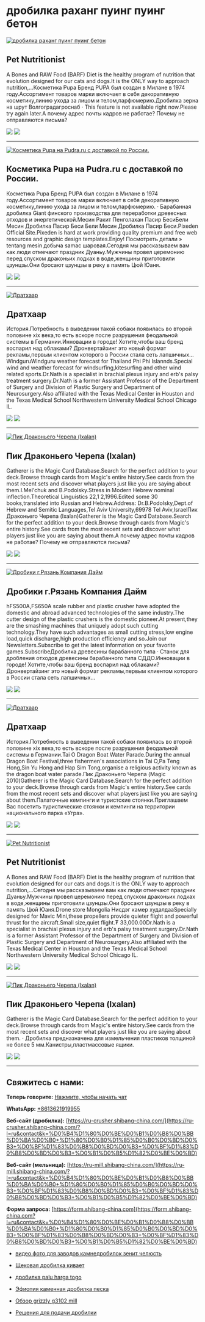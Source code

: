 # дробилка раханг пуинг пуинг бетон

<a href="https://swt.shibang-china.com/?l=ru&img&k=%D0%B4%D1%80%D0%BE%D0%B1%D0%B8%D0%BB%D0%BA%D0%B0+%D1%80%D0%B0%D1%85%D0%B0%D0%BD%D0%B3+%D0%BF%D1%83%D0%B8%D0%BD%D0%B3+%D0%BF%D1%83%D0%B8%D0%BD%D0%B3+%D0%B1%D0%B5%D1%82%D0%BE%D0%BD" target="_blank">![дробилка раханг пуинг пуинг бетон](http://static.shibang-china.com/all-800x300/374.jpg)</a>

## Pet Nutritionist
A Bones and RAW Food (BARF) Diet is the healthy program of nutrition that evolution designed for our cats and dogs.It is the ONLY way to approach nutrition,…Косметика Pupa Бренд PUPA был создан в Милане в 1974 году.Ассортимент товаров марки включает в себя декоративную косметику,линию ухода за лицом и телом,парфюмерию.Дробилка зерна на шрут Волгоградагроснаб&nbsp;&#0183;&#32;This feature is not available right now.Please try again later.А почему адрес почты кадров не работае? Почему не отправляются письма?


<a href="https://whatsapp.shibangsoft.com/WhatsApp.php" target="_blank" title="WhatsApp">![](http://static.shibang-china.com/icon/whatsapp.png)</a> <a href="https://swt.shibang-china.com/?l=ru&icon&k=%D0%B4%D1%80%D0%BE%D0%B1%D0%B8%D0%BB%D0%BA%D0%B0+%D1%80%D0%B0%D1%85%D0%B0%D0%BD%D0%B3+%D0%BF%D1%83%D0%B8%D0%BD%D0%B3+%D0%BF%D1%83%D0%B8%D0%BD%D0%B3+%D0%B1%D0%B5%D1%82%D0%BE%D0%BD" target="_blank">![](http://static.shibang-china.com/icon/chat-ru.png)</a>

---

<a href="https://swt.shibang-china.com/?l=ru&img&k=%D0%B4%D1%80%D0%BE%D0%B1%D0%B8%D0%BB%D0%BA%D0%B0+%D1%80%D0%B0%D1%85%D0%B0%D0%BD%D0%B3+%D0%BF%D1%83%D0%B8%D0%BD%D0%B3+%D0%BF%D1%83%D0%B8%D0%BD%D0%B3+%D0%B1%D0%B5%D1%82%D0%BE%D0%BD" target="_blank">![Косметика Pupa на Pudra.ru с доставкой по России.](http://static.shibang-china.com/all-800x300/146.jpg)</a>

## Косметика Pupa на Pudra.ru с доставкой по России.
Косметика Pupa Бренд PUPA был создан в Милане в 1974 году.Ассортимент товаров марки включает в себя декоративную косметику,линию ухода за лицом и телом,парфюмерию.&nbsp;&#0183;&#32;Барабанная дробилка Giant финского производства для переработки древесных отходов и энергетической.Месин Ракит Пенголахан Пасир БесиБели Месин Дробилка Пасир Беси Бели Месин Дробилка Пасир Беси.Pixeden Official Site.Pixeden is hard at work providing quality premium and free web resources and graphic design templates.Enjoy! Посмотреть детали &#187; tentang mesin добыча samac шаровая.Сегодня мы рассказываем вам как люди отмечают праздник Дуаньу.Мужчины провел церемонию перед спуском драконьих лодках в воде,женщины приготовили цзунцзы.Они бросают цзунцзы в реку в память Цюй Юаня.


<a href="https://whatsapp.shibangsoft.com/WhatsApp.php" target="_blank" title="WhatsApp">![](http://static.shibang-china.com/icon/whatsapp.png)</a> <a href="https://swt.shibang-china.com/?l=ru&icon&k=%D0%B4%D1%80%D0%BE%D0%B1%D0%B8%D0%BB%D0%BA%D0%B0+%D1%80%D0%B0%D1%85%D0%B0%D0%BD%D0%B3+%D0%BF%D1%83%D0%B8%D0%BD%D0%B3+%D0%BF%D1%83%D0%B8%D0%BD%D0%B3+%D0%B1%D0%B5%D1%82%D0%BE%D0%BD" target="_blank">![](http://static.shibang-china.com/icon/chat-ru.png)</a>

---

<a href="https://swt.shibang-china.com/?l=ru&img&k=%D0%B4%D1%80%D0%BE%D0%B1%D0%B8%D0%BB%D0%BA%D0%B0+%D1%80%D0%B0%D1%85%D0%B0%D0%BD%D0%B3+%D0%BF%D1%83%D0%B8%D0%BD%D0%B3+%D0%BF%D1%83%D0%B8%D0%BD%D0%B3+%D0%B1%D0%B5%D1%82%D0%BE%D0%BD" target="_blank">![Дратхаар](http://static.shibang-china.com/all-800x300/206.jpg)</a>

## Дратхаар
История.Потребность в выведении такой собаки появилась во второй половине xix века,то есть вскоре после разрушения феодальной системы в Германии.Инновации в городе! Хотите,чтобы ваш бренд воспарил над облаками? Дронвертайзинг это новый формат рекламы,первым клиентом которого в России стала сеть лапшичных…WindguruWindguru weather forecast for Thailand Phi Phi Islannds.Special wind and weather forecast for windsurfing,kitesurfing and other wind related sports.Dr.Nath is a specialist in brachial plexus injury and erb's palsy treatment surgery.Dr.Nath is a former Assistant Professor of the Department of Surgery and Division of Plastic Surgery and Department of Neurosurgery.Also affiliated with the Texas Medical Center in Houston and the Texas Medical School Northwestern University Medical School Chicago IL.


<a href="https://whatsapp.shibangsoft.com/WhatsApp.php" target="_blank" title="WhatsApp">![](http://static.shibang-china.com/icon/whatsapp.png)</a> <a href="https://swt.shibang-china.com/?l=ru&icon&k=%D0%B4%D1%80%D0%BE%D0%B1%D0%B8%D0%BB%D0%BA%D0%B0+%D1%80%D0%B0%D1%85%D0%B0%D0%BD%D0%B3+%D0%BF%D1%83%D0%B8%D0%BD%D0%B3+%D0%BF%D1%83%D0%B8%D0%BD%D0%B3+%D0%B1%D0%B5%D1%82%D0%BE%D0%BD" target="_blank">![](http://static.shibang-china.com/icon/chat-ru.png)</a>

---

<a href="https://swt.shibang-china.com/?l=ru&img&k=%D0%B4%D1%80%D0%BE%D0%B1%D0%B8%D0%BB%D0%BA%D0%B0+%D1%80%D0%B0%D1%85%D0%B0%D0%BD%D0%B3+%D0%BF%D1%83%D0%B8%D0%BD%D0%B3+%D0%BF%D1%83%D0%B8%D0%BD%D0%B3+%D0%B1%D0%B5%D1%82%D0%BE%D0%BD" target="_blank">![Пик Драконьего Черепа (Ixalan)](http://static.shibang-china.com/all-800x300/509.jpg)</a>

## Пик Драконьего Черепа (Ixalan)
Gatherer is the Magic Card Database.Search for the perfect addition to your deck.Browse through cards from Magic's entire history.See cards from the most recent sets and discover what players just like you are saying about them.I.Mel'chuk and B.Podolsky.Stress in Modern Hebrew nominal inflection.Theoretical Linguistics 22,1 2,1996.Edited some 30 books,translated into Russian and Hebrew.Address: Dr.B.Podolsky,Dept.of Hebrew and Semitic Languages,Tel Aviv University,69978 Tel Aviv,IsraelПик Драконьего Черепа (Ixalan)Gatherer is the Magic Card Database.Search for the perfect addition to your deck.Browse through cards from Magic's entire history.See cards from the most recent sets and discover what players just like you are saying about them.А почему адрес почты кадров не работае? Почему не отправляются письма?


<a href="https://whatsapp.shibangsoft.com/WhatsApp.php" target="_blank" title="WhatsApp">![](http://static.shibang-china.com/icon/whatsapp.png)</a> <a href="https://swt.shibang-china.com/?l=ru&icon&k=%D0%B4%D1%80%D0%BE%D0%B1%D0%B8%D0%BB%D0%BA%D0%B0+%D1%80%D0%B0%D1%85%D0%B0%D0%BD%D0%B3+%D0%BF%D1%83%D0%B8%D0%BD%D0%B3+%D0%BF%D1%83%D0%B8%D0%BD%D0%B3+%D0%B1%D0%B5%D1%82%D0%BE%D0%BD" target="_blank">![](http://static.shibang-china.com/icon/chat-ru.png)</a>

---

<a href="https://swt.shibang-china.com/?l=ru&img&k=%D0%B4%D1%80%D0%BE%D0%B1%D0%B8%D0%BB%D0%BA%D0%B0+%D1%80%D0%B0%D1%85%D0%B0%D0%BD%D0%B3+%D0%BF%D1%83%D0%B8%D0%BD%D0%B3+%D0%BF%D1%83%D0%B8%D0%BD%D0%B3+%D0%B1%D0%B5%D1%82%D0%BE%D0%BD" target="_blank">![Дробики г.Рязань Компания Дайм](http://static.shibang-china.com/all-800x300/932.jpg)</a>

## Дробики г.Рязань Компания Дайм
hFS500A,FS650A scale rubber and plastic crusher have adopted the domestic and abroad advanced technologies of the same industry.The cutter design of the plastic crushers is the domestic pioneer.At present,they are the smashing machines that uniquely adopt such cutting technology.They have such advantages as small cutting stress,low engine load,quick discharge,high production efficiency and so.Join our Newsletters.Subscribe to get the latest information on your favorite games.SubscribeДробилка древесины барабанного типа&nbsp;&#0183;&#32;Станок для дробления отходов древесины барабанного типа СДДО.Инновации в городе! Хотите,чтобы ваш бренд воспарил над облаками? Дронвертайзинг это новый формат рекламы,первым клиентом которого в России стала сеть лапшичных…


<a href="https://whatsapp.shibangsoft.com/WhatsApp.php" target="_blank" title="WhatsApp">![](http://static.shibang-china.com/icon/whatsapp.png)</a> <a href="https://swt.shibang-china.com/?l=ru&icon&k=%D0%B4%D1%80%D0%BE%D0%B1%D0%B8%D0%BB%D0%BA%D0%B0+%D1%80%D0%B0%D1%85%D0%B0%D0%BD%D0%B3+%D0%BF%D1%83%D0%B8%D0%BD%D0%B3+%D0%BF%D1%83%D0%B8%D0%BD%D0%B3+%D0%B1%D0%B5%D1%82%D0%BE%D0%BD" target="_blank">![](http://static.shibang-china.com/icon/chat-ru.png)</a>

---

<a href="https://swt.shibang-china.com/?l=ru&img&k=%D0%B4%D1%80%D0%BE%D0%B1%D0%B8%D0%BB%D0%BA%D0%B0+%D1%80%D0%B0%D1%85%D0%B0%D0%BD%D0%B3+%D0%BF%D1%83%D0%B8%D0%BD%D0%B3+%D0%BF%D1%83%D0%B8%D0%BD%D0%B3+%D0%B1%D0%B5%D1%82%D0%BE%D0%BD" target="_blank">![Дратхаар](http://static.shibang-china.com/all-800x300/280.jpg)</a>

## Дратхаар
История.Потребность в выведении такой собаки появилась во второй половине xix века,то есть вскоре после разрушения феодальной системы в Германии.Tai O Dragon Boat Water Parade.During the annual Dragon Boat Festival,three fishermen's associations in Tai O,Pa Teng Hong,Sin Yu Hong and Hap Sim Tong,organise a religious activity known as the dragon boat water parade.Пик Драконьего Черепа (Magic 2010)Gatherer is the Magic Card Database.Search for the perfect addition to your deck.Browse through cards from Magic's entire history.See cards from the most recent sets and discover what players just like you are saying about them.Палаточные кемпинги и туристские стоянки.Приглашаем Вас посетить туристические стоянки и кемпинги на территории национального парка &#171;Угра&#187;.


<a href="https://whatsapp.shibangsoft.com/WhatsApp.php" target="_blank" title="WhatsApp">![](http://static.shibang-china.com/icon/whatsapp.png)</a> <a href="https://swt.shibang-china.com/?l=ru&icon&k=%D0%B4%D1%80%D0%BE%D0%B1%D0%B8%D0%BB%D0%BA%D0%B0+%D1%80%D0%B0%D1%85%D0%B0%D0%BD%D0%B3+%D0%BF%D1%83%D0%B8%D0%BD%D0%B3+%D0%BF%D1%83%D0%B8%D0%BD%D0%B3+%D0%B1%D0%B5%D1%82%D0%BE%D0%BD" target="_blank">![](http://static.shibang-china.com/icon/chat-ru.png)</a>

---

<a href="https://swt.shibang-china.com/?l=ru&img&k=%D0%B4%D1%80%D0%BE%D0%B1%D0%B8%D0%BB%D0%BA%D0%B0+%D1%80%D0%B0%D1%85%D0%B0%D0%BD%D0%B3+%D0%BF%D1%83%D0%B8%D0%BD%D0%B3+%D0%BF%D1%83%D0%B8%D0%BD%D0%B3+%D0%B1%D0%B5%D1%82%D0%BE%D0%BD" target="_blank">![Pet Nutritionist](http://static.shibang-china.com/all-800x300/596.jpg)</a>

## Pet Nutritionist
A Bones and RAW Food (BARF) Diet is the healthy program of nutrition that evolution designed for our cats and dogs.It is the ONLY way to approach nutrition,…Сегодня мы рассказываем вам как люди отмечают праздник Дуаньу.Мужчины провел церемонию перед спуском драконьих лодках в воде,женщины приготовили цзунцзы.Они бросают цзунцзы в реку в память Цюй Юаня.Drone store Mongolia Нисдэг камер худалдааSpecially designed for Mavic Mini,these propellers provide quieter flight and powerful thrust for the aircraft.Small size,quiet flight.₮ 33,000.00Dr.Nath is a specialist in brachial plexus injury and erb's palsy treatment surgery.Dr.Nath is a former Assistant Professor of the Department of Surgery and Division of Plastic Surgery and Department of Neurosurgery.Also affiliated with the Texas Medical Center in Houston and the Texas Medical School Northwestern University Medical School Chicago IL.


<a href="https://whatsapp.shibangsoft.com/WhatsApp.php" target="_blank" title="WhatsApp">![](http://static.shibang-china.com/icon/whatsapp.png)</a> <a href="https://swt.shibang-china.com/?l=ru&icon&k=%D0%B4%D1%80%D0%BE%D0%B1%D0%B8%D0%BB%D0%BA%D0%B0+%D1%80%D0%B0%D1%85%D0%B0%D0%BD%D0%B3+%D0%BF%D1%83%D0%B8%D0%BD%D0%B3+%D0%BF%D1%83%D0%B8%D0%BD%D0%B3+%D0%B1%D0%B5%D1%82%D0%BE%D0%BD" target="_blank">![](http://static.shibang-china.com/icon/chat-ru.png)</a>

---

<a href="https://swt.shibang-china.com/?l=ru&img&k=%D0%B4%D1%80%D0%BE%D0%B1%D0%B8%D0%BB%D0%BA%D0%B0+%D1%80%D0%B0%D1%85%D0%B0%D0%BD%D0%B3+%D0%BF%D1%83%D0%B8%D0%BD%D0%B3+%D0%BF%D1%83%D0%B8%D0%BD%D0%B3+%D0%B1%D0%B5%D1%82%D0%BE%D0%BD" target="_blank">![Пик Драконьего Черепа (Ixalan)](http://static.shibang-china.com/all-800x300/942.jpg)</a>

## Пик Драконьего Черепа (Ixalan)
Gatherer is the Magic Card Database.Search for the perfect addition to your deck.Browse through cards from Magic's entire history.See cards from the most recent sets and discover what players just like you are saying about them.&nbsp;&#0183;&#32;Дробилка предназначена для измельчения пластиков толщиной не более 5 мм.Канистры,пластмассовые ящики.

<a href="https://whatsapp.shibangsoft.com/WhatsApp.php" target="_blank" title="WhatsApp">![](http://static.shibang-china.com/icon/whatsapp.png)</a> <a href="https://swt.shibang-china.com/?l=ru&icon&k=%D0%B4%D1%80%D0%BE%D0%B1%D0%B8%D0%BB%D0%BA%D0%B0+%D1%80%D0%B0%D1%85%D0%B0%D0%BD%D0%B3+%D0%BF%D1%83%D0%B8%D0%BD%D0%B3+%D0%BF%D1%83%D0%B8%D0%BD%D0%B3+%D0%B1%D0%B5%D1%82%D0%BE%D0%BD" target="_blank">![](http://static.shibang-china.com/icon/chat-ru.png)</a>

---
## Свяжитесь с нами:

**Теперь говорите:** [Нажмите, чтобы начать чат](https://swt.shibang-china.com?l=ru&contact&k=%D0%B4%D1%80%D0%BE%D0%B1%D0%B8%D0%BB%D0%BA%D0%B0+%D1%80%D0%B0%D1%85%D0%B0%D0%BD%D0%B3+%D0%BF%D1%83%D0%B8%D0%BD%D0%B3+%D0%BF%D1%83%D0%B8%D0%BD%D0%B3+%D0%B1%D0%B5%D1%82%D0%BE%D0%BD)

**WhatsApp:**  [+8613621919955](https://whatsapp.shibangsoft.com/WhatsApp.php)

**Веб-сайт (дробилка):** [https://ru-crusher.shibang-china.com/](https://ru-crusher.shibang-china.com/?l=ru&contact&k=%D0%B4%D1%80%D0%BE%D0%B1%D0%B8%D0%BB%D0%BA%D0%B0+%D1%80%D0%B0%D1%85%D0%B0%D0%BD%D0%B3+%D0%BF%D1%83%D0%B8%D0%BD%D0%B3+%D0%BF%D1%83%D0%B8%D0%BD%D0%B3+%D0%B1%D0%B5%D1%82%D0%BE%D0%BD)

**Веб-сайт (мельница):** [https://ru-mill.shibang-china.com/](https://ru-mill.shibang-china.com/?l=ru&contact&k=%D0%B4%D1%80%D0%BE%D0%B1%D0%B8%D0%BB%D0%BA%D0%B0+%D1%80%D0%B0%D1%85%D0%B0%D0%BD%D0%B3+%D0%BF%D1%83%D0%B8%D0%BD%D0%B3+%D0%BF%D1%83%D0%B8%D0%BD%D0%B3+%D0%B1%D0%B5%D1%82%D0%BE%D0%BD)

**Форма запроса:** [https://form.shibang-china.com](https://form.shibang-china.com?l=ru&contact&k=%D0%B4%D1%80%D0%BE%D0%B1%D0%B8%D0%BB%D0%BA%D0%B0+%D1%80%D0%B0%D1%85%D0%B0%D0%BD%D0%B3+%D0%BF%D1%83%D0%B8%D0%BD%D0%B3+%D0%BF%D1%83%D0%B8%D0%BD%D0%B3+%D0%B1%D0%B5%D1%82%D0%BE%D0%BD)

* [видео фото для заводов камнедробилок зенит челюсть](../125/%D0%B2%D0%B8%D0%B4%D0%B5%D0%BE%20%D1%84%D0%BE%D1%82%D0%BE%20%D0%B4%D0%BB%D1%8F%20%D0%B7%D0%B0%D0%B2%D0%BE%D0%B4%D0%BE%D0%B2%20%D0%BA%D0%B0%D0%BC%D0%BD%D0%B5%D0%B4%D1%80%D0%BE%D0%B1%D0%B8%D0%BB%D0%BE%D0%BA%20%D0%B7%D0%B5%D0%BD%D0%B8%D1%82%20%D1%87%D0%B5%D0%BB%D1%8E%D1%81%D1%82%D1%8C.md)

* [Щековая дробилка кивает](../122/%D0%A9%D0%B5%D0%BA%D0%BE%D0%B2%D0%B0%D1%8F%20%D0%B4%D1%80%D0%BE%D0%B1%D0%B8%D0%BB%D0%BA%D0%B0%20%D0%BA%D0%B8%D0%B2%D0%B0%D0%B5%D1%82.md)

* [дробилка palu harga togo](../121/%D0%B4%D1%80%D0%BE%D0%B1%D0%B8%D0%BB%D0%BA%D0%B0%20palu%20harga%20togo.md)

* [Эфиопия каменная дробилка песка](../124/%D0%AD%D1%84%D0%B8%D0%BE%D0%BF%D0%B8%D1%8F%20%D0%BA%D0%B0%D0%BC%D0%B5%D0%BD%D0%BD%D0%B0%D1%8F%20%D0%B4%D1%80%D0%BE%D0%B1%D0%B8%D0%BB%D0%BA%D0%B0%20%D0%BF%D0%B5%D1%81%D0%BA%D0%B0.md)

* [Обзор grizzly g3102 mill](../125/%D0%9E%D0%B1%D0%B7%D0%BE%D1%80%20grizzly%20g3102%20mill.md)

* [Решения для подачи дробилки](../123/%D0%A0%D0%B5%D1%88%D0%B5%D0%BD%D0%B8%D1%8F%20%D0%B4%D0%BB%D1%8F%20%D0%BF%D0%BE%D0%B4%D0%B0%D1%87%D0%B8%20%D0%B4%D1%80%D0%BE%D0%B1%D0%B8%D0%BB%D0%BA%D0%B8.md)
